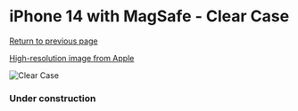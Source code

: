 # iPhone 14  with MagSafe - Clear Case

[Return to previous page](/iphone_14)

[High-resolution image from Apple](https://store.storeimages.cdn-apple.com/8756/as-images.apple.com/is/MPU13?wid=4500&hei=4500&fmt=png)

<div style="width: 384px"><img src="/everypreview/MPU13.png" alt="Clear Case"></div>

### Under construction
